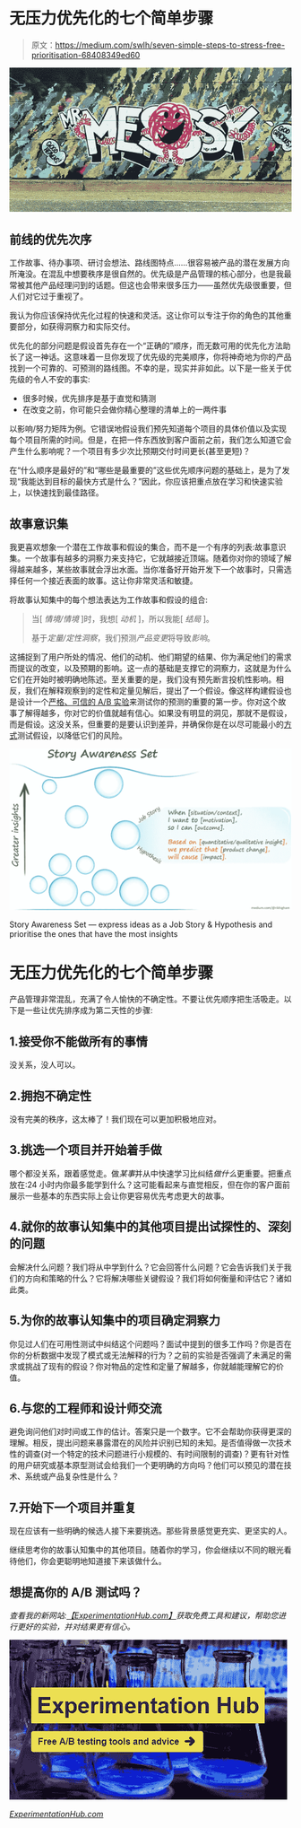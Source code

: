 # 无压力优先化的七个简单步骤

> 原文：<https://medium.com/swlh/seven-simple-steps-to-stress-free-prioritisation-68408349ed60>

![](img/6dc8c4931b805d4590a48f4a539f75a5.png)

## 前线的优先次序

工作故事、待办事项、研讨会想法、路线图特点……很容易被产品的潜在发展方向所淹没。在混乱中想要秩序是很自然的。优先级是产品管理的核心部分，也是我最常被其他产品经理问到的话题。但这也会带来很多压力——虽然优先级很重要，但人们对它过于重视了。

我认为你应该保持优先化过程的快速和灵活。这让你可以专注于你的角色的其他重要部分，如获得洞察力和实际交付。

优先化的部分问题是假设首先存在一个“正确的”顺序，而无数可用的优先化方法助长了这一神话。这意味着一旦你发现了优先级的完美顺序，你将神奇地为你的产品找到一个可靠的、可预测的路线图。不幸的是，现实并非如此。以下是一些关于优先级的令人不安的事实:

*   很多时候，优先排序是基于直觉和猜测
*   在改变之前，你可能只会做你精心整理的清单上的一两件事

以影响/努力矩阵为例。它错误地假设我们预先知道每个项目的具体价值以及实现每个项目所需的时间。但是，在把一件东西放到客户面前之前，我们怎么知道它会产生什么影响呢？一个项目有多少次比预期交付时间更长(甚至更短)？

在“什么顺序是最好的”和“哪些是最重要的”这些优先顺序问题的基础上，是为了发现“我能达到目标的最快方式是什么？”因此，你应该把重点放在学习和快速实验上，以快速找到最佳路径。

## 故事意识集

我更喜欢想象一个潜在工作故事和假设的集合，而不是一个有序的列表:故事意识集。一个故事有越多的洞察力来支持它，它就越接近顶端。随着你对你的领域了解得越来越多，某些故事就会浮出水面。当你准备好开始开发下一个故事时，只需选择任何一个接近表面的故事。这让你非常灵活和敏捷。

将故事认知集中的每个想法表达为工作故事和假设的组合:

> 当[ *情境/情境* ]时，我想[ *动机* ]，所以我能[ *结局* ]。
> 
> 基于*定量/定性洞察*，我们预测*产品变更*将导致*影响*。

这捕捉到了用户所处的情况、他们的动机、他们期望的结果、你为满足他们的需求而提议的改变，以及预期的影响。这一点的基础是支撑它的洞察力，这就是为什么它们在开始时被明确地陈述。至关重要的是，我们没有预先断言投机性影响。相反，我们在解释观察到的定性和定量见解后，提出了一个假设。像这样构建假设也是设计一个[严格、可信的 A/B 实验](/@rikhigham/hypothesis-kit-for-a-b-testing-d21d4451e93b#.qadsiky0h)来测试你的预测的重要的第一步。你对这个故事了解得越多，你对它的价值就越有信心。如果没有明显的洞见，那就不是假设，而是假设。这没关系，但重要的是要认识到差异，并确保你是在以尽可能最小的[方式](/@rikhigham/the-mvp-is-dead-long-live-the-rat-233d5d16ab02)测试假设，以降低它们的风险。

![](img/e92f77ea86ba87e76911f9f7f19cfa43.png)

Story Awareness Set — express ideas as a Job Story & Hypothesis and prioritise the ones that have the most insights

# 无压力优先化的七个简单步骤

产品管理非常混乱，充满了令人愉快的不确定性。不要让优先顺序把生活吸走。以下是一些让优先排序成为第二天性的步骤:

## 1.接受你不能做所有的事情

没关系，没人可以。

## 2.拥抱不确定性

没有完美的秩序，这太棒了！我们现在可以更加积极地应对。

## 3.挑选一个项目并开始着手做

哪个都没关系，跟着感觉走。做*某事*并从中快速学习比纠结*做什么*更重要。把重点放在:24 小时内你最多能学到什么？这可能看起来与直觉相反，但在你的客户面前展示一些基本的东西实际上会让你更容易优先考虑更大的故事。

## 4.就你的故事认知集中的其他项目提出试探性的、深刻的问题

会解决什么问题？我们将从中学到什么？它会回答什么问题？它会告诉我们关于我们的方向和策略的什么？它将解决哪些关键假设？我们将如何衡量和评估它？诸如此类。

## 5.为你的故事认知集中的项目确定洞察力

你见过人们在可用性测试中纠结这个问题吗？面试中提到的很多工作吗？你是否在你的分析数据中发现了模式或无法解释的行为？之前的实验是否强调了未满足的需求或挑战了现有的假设？你对物品的定性和定量了解越多，你就越能理解它的价值。

## 6.与您的工程师和设计师交流

避免询问他们对时间或工作的估计。答案只是一个数字。它不会帮助你获得更深的理解。相反，提出问题来暴露潜在的风险并识别已知的未知。是否值得做一次技术性的调查(对一个特定的技术问题进行小规模的、有时间限制的调查)？更有针对性的用户研究或基本原型测试会给我们一个更明确的方向吗？他们可以预见的潜在技术、系统或产品复杂性是什么？

## 7.开始下一个项目并重复

现在应该有一些明确的候选人接下来要挑选。那些背景感觉更充实、更坚实的人。

继续思考你的故事认知集中的其他项目。随着你的学习，你会继续以不同的眼光看待他们，你会更聪明地知道接下来该做什么。

## 想提高你的 A/B 测试吗？

*查看我的新网站:*[*【ExperimentationHub.com】*](http://www.experimentationhub.com/)*获取免费工具和建议，帮助您进行更好的实验，并对结果更有信心。*

[![](img/f2c1a35ceb30ca8a09789cfbef0270a0.png)](http://www.experimentationhub.com/)

[*ExperimentationHub.com*](http://www.experimentationhub.com/)